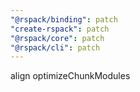 ```yaml
---
"@rspack/binding": patch
"create-rspack": patch
"@rspack/core": patch
"@rspack/cli": patch
---
```


align optimizeChunkModules
